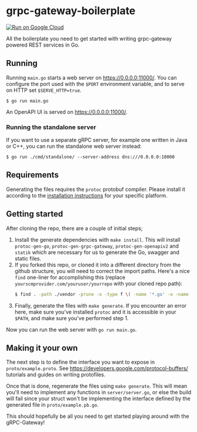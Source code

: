 # grpc-gateway-boilerplate

[![Run on Google Cloud](https://storage.googleapis.com/cloudrun/button.svg)](https://console.cloud.google.com/cloudshell/editor?shellonly=true&cloudshell_image=gcr.io/cloudrun/button&cloudshell_git_repo=https://github.com/mrisney/grpc-gateway-boilerplate.git)

All the boilerplate you need to get started with writing grpc-gateway powered
REST services in Go.

## Running

Running `main.go` starts a web server on https://0.0.0.0:11000/. You can configure
the port used with the `$PORT` environment variable, and to serve on HTTP set
`$SERVE_HTTP=true`.

```
$ go run main.go
```

An OpenAPI UI is served on https://0.0.0.0:11000/.

### Running the standalone server

If you want to use a separate gRPC server, for example one written in Java or C++, you can run the
standalone web server instead:

```
$ go run ./cmd/standalone/ --server-address dns:///0.0.0.0:10000
```

## Requirements

Generating the files requires the `protoc` protobuf compiler.
Please install it according to the
[installation instructions](https://github.com/google/protobuf#protocol-compiler-installation)
for your specific platform.

## Getting started

After cloning the repo, there are a couple of initial steps;

1. Install the generate dependencies with `make install`.
   This will install `protoc-gen-go`, `protoc-gen-grpc-gateway`, `protoc-gen-openapiv2` and `statik` which
   are necessary for us to generate the Go, swagger and static files.
1. If you forked this repo, or cloned it into a different directory from the github structure,
   you will need to correct the import paths. Here's a nice `find` one-liner for accomplishing this
   (replace `yourscmprovider.com/youruser/yourrepo` with your cloned repo path):
   ```bash
   $ find . -path ./vendor -prune -o -type f \( -name '*.go' -o -name '*.proto' \) -exec sed -i -e "s;github.com/johanbrandhorst/grpc-gateway-boilerplate;yourscmprovider.com/youruser/yourrepo;g" {} +
   ```
1. Finally, generate the files with `make generate`.
   If you encounter an error here, make sure you've installed
   `protoc` and it is accessible in your `$PATH`, and make sure
   you've performed step 1.

Now you can run the web server with `go run main.go`.

## Making it your own

The next step is to define the interface you want to expose in
`proto/example.proto`. See https://developers.google.com/protocol-buffers/
tutorials and guides on writing protofiles.

Once that is done, regenerate the files using
`make generate`. This will mean you'll need to implement any functions in
`server/server.go`, or else the build will fail since your struct won't
be implementing the interface defined by the generated file in `proto/example.pb.go`.

This should hopefully be all you need to get started playing around with the gRPC-Gateway!
